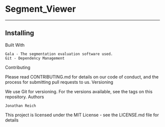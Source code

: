 # Segment_Viewer
---

## Installing

Built With

    Gala - The segmentation evaluation software used.
    Git - Dependency Management

Contributing

Please read CONTRIBUTING.md for details on our code of conduct, and the process for submitting pull requests to us.
Versioning

We use Git for versioning. For the versions available, see the tags on this repository.
Authors

    Jonathan Reich

This project is licensed under the MIT License - see the LICENSE.md file for details
